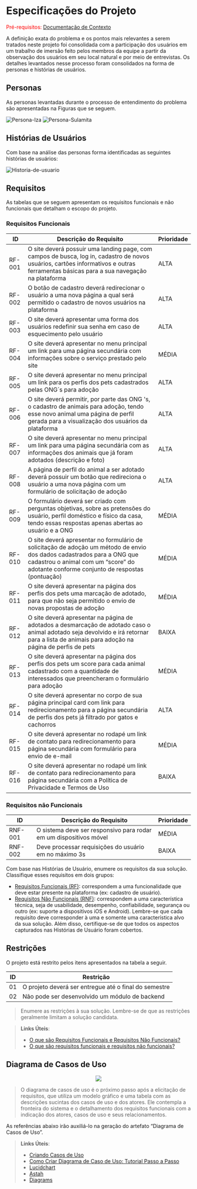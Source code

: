 # Especificações do Projeto

<span style="color:red">Pré-requisitos: <a href="1-Documentação de Contexto.md"> Documentação de Contexto</a></span>

A definição exata do problema e os pontos mais relevantes a serem tratados neste projeto foi consolidada com a participação dos usuários em um trabalho de imersão feito pelos membros da equipe a partir da observação dos usuários em seu local natural e por meio de entrevistas. Os detalhes levantados nesse processo foram consolidados na forma de personas e histórias de usuários.

## Personas

As personas levantadas durante o processo de entendimento do problema são apresentadas na Figuras que se seguem.


  ![Persona-Iza](https://user-images.githubusercontent.com/91227939/158077823-fa7e5bdf-223b-4952-b6c9-907368a2d093.png)
  ![Persona-Sulamita](https://user-images.githubusercontent.com/91227939/158077918-1f4632bd-3616-4dd9-8a34-338852ff72b8.png)

  

## Histórias de Usuários

Com base na análise das personas forma identificadas as seguintes histórias de usuários:

![Historia-de-usuario](https://user-images.githubusercontent.com/91227939/158077944-c13f5e33-fca5-476e-9799-3977fc80b440.png)


## Requisitos

As tabelas que se seguem apresentam os requisitos funcionais e não funcionais que detalham o escopo do projeto.

### Requisitos Funcionais

|ID     | Descrição do Requisito  |Prioridade |
|-------|-------------------------|----|
|RF-001| O site deverá possuir uma landing page, com campos de busca, log in, cadastro de novos usuários, cartões informativos e outras ferramentas básicas para a sua navegação na  plataforma | ALTA | 
|RF-002| O botão de cadastro deverá redirecionar o usuário a uma nova página a qual será permitido o cadastro de novos usuários na plataforma   | ALTA |
|RF-003| O site deverá apresentar uma forma dos usuários redefinir sua senha em caso de esquecimento pelo usuário | ALTA |
|RF-004| O site deverá apresentar no menu principal um link para uma página secundária com informações sobre o serviço prestado pelo site | MÉDIA |
|RF-005| O site deverá apresentar no menu principal um link para os perfis dos pets cadastrados pelas ONG´s para adoção | ALTA |
|RF-006| O site deverá permitir, por parte das ONG 's, o cadastro de animais para adoção, tendo esse novo animal uma página de perfil gerada para a visualização dos usuários da plataforma | ALTA |
|RF-007| O site deverá apresentar no menu principal um link para uma página secundária com as informações dos animais que já foram adotados (descrição e foto) | ALTA |
|RF-008| A página de perfil do animal a ser adotado deverá possuir um botão que redireciona o usuário a uma nova página com um formulário de solicitação de adoção | ALTA |
|RF-009| O formulário deverá ser criado com perguntas objetivas, sobre as pretensões do usuário, perfil doméstico e físico da casa, tendo essas respostas apenas abertas ao usuário e a ONG | MÉDIA |
|RF-010| O site deverá apresentar no formulário de solicitação de adoção um método de envio dos dados cadastrados para a ONG que cadastrou o animal com um “score” do adotante conforme conjunto de respostas (pontuação) | MÉDIA |
|RF-011| O site deverá apresentar na página dos perfis dos pets uma marcação de adotado, para que não seja permitido o envio de novas propostas de adoção | MÉDIA |
|RF-012| O site deverá apresentar na página de adotados a desmarcação de adotado caso o animal adotado seja devolvido e irá retornar para a lista de animais para adoção na página de perfis de pets | BAIXA |
|RF-013| O site deverá apresentar na página dos perfis dos pets um score para cada animal cadastrado com a quantidade de interessados que preencheram o formulário para adoção | MÉDIA |
|RF-014| O site deverá apresentar no corpo de sua página principal card com link para redirecionamento para a página secundária de perfis dos pets já filtrado por gatos e cachorros | ALTA |
|RF-015| O site deverá apresentar no rodapé um link de contato para redirecionamento para página secundária com formulário para envio de e-mail | MÉDIA |
|RF-016| O site deverá apresentar no rodapé um link de contato para redirecionamento para página secundária com a Política de Privacidade e Termos de Uso | BAIXA |

### Requisitos não Funcionais

|ID     | Descrição do Requisito  |Prioridade |
|-------|-------------------------|----|
|RNF-001| O sistema deve ser responsivo para rodar em um dispositivos móvel | MÉDIA | 
|RNF-002| Deve processar requisições do usuário em no máximo 3s |  BAIXA | 

Com base nas Histórias de Usuário, enumere os requisitos da sua solução. Classifique esses requisitos em dois grupos:

- [Requisitos Funcionais
 (RF)](https://pt.wikipedia.org/wiki/Requisito_funcional):
 correspondem a uma funcionalidade que deve estar presente na
  plataforma (ex: cadastro de usuário).
- [Requisitos Não Funcionais
  (RNF)](https://pt.wikipedia.org/wiki/Requisito_n%C3%A3o_funcional):
  correspondem a uma característica técnica, seja de usabilidade,
  desempenho, confiabilidade, segurança ou outro (ex: suporte a
  dispositivos iOS e Android).
Lembre-se que cada requisito deve corresponder à uma e somente uma
característica alvo da sua solução. Além disso, certifique-se de que
todos os aspectos capturados nas Histórias de Usuário foram cobertos.

## Restrições

O projeto está restrito pelos itens apresentados na tabela a seguir.

|ID| Restrição                                             |
|--|-------------------------------------------------------|
|01| O projeto deverá ser entregue até o final do semestre |
|02| Não pode ser desenvolvido um módulo de backend        |


>Enumere as restrições à sua solução. Lembre-se de que as restrições geralmente limitam a solução candidata.

> **Links Úteis**:
> - [O que são Requisitos Funcionais e Requisitos Não Funcionais?](https://codificar.com.br/requisitos-funcionais-nao-funcionais/)
> - [O que são requisitos funcionais e requisitos não funcionais?](https://analisederequisitos.com.br/requisitos-funcionais-e-requisitos-nao-funcionais-o-que-sao/)

## Diagrama de Casos de Uso

<p align = "center">
  <img src = "pmv-ads-2022-1-e2-proj-int-t3-adotar-pets/docs/img/DCaso.jpeg">
</p>

>O diagrama de casos de uso é o próximo passo após a elicitação de requisitos, que utiliza um modelo gráfico e uma tabela com as descrições sucintas dos casos de uso e dos atores. Ele contempla a fronteira do sistema e o detalhamento dos requisitos funcionais com a indicação dos atores, casos de uso e seus relacionamentos. 

As referências abaixo irão auxiliá-lo na geração do artefato “Diagrama de Casos de Uso”.

> **Links Úteis**:
> - [Criando Casos de Uso](https://www.ibm.com/docs/pt-br/elm/6.0?topic=requirements-creating-use-cases)
> - [Como Criar Diagrama de Caso de Uso: Tutorial Passo a Passo](https://gitmind.com/pt/fazer-diagrama-de-caso-uso.html/)
> - [Lucidchart](https://www.lucidchart.com/)
> - [Astah](https://astah.net/)
> - [Diagrams](https://app.diagrams.net/)
